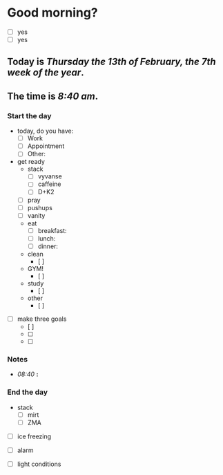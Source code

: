 # Good morning? 
* [ ] yes
* [ ] yes

## Today is ***Thursday the 13th of February, the 7th week of the year***.
## The time is ***8:40 am***.
### Start the day
* today, do you have:
	* [ ] Work
	* [ ] Appointment
	* [ ] Other:    

* get ready
	* stack
		* [ ] vyvanse
		* [ ] caffeine
		* [ ] D+K2
	* [ ] pray
	* [ ] pushups
	* [ ] vanity
	* eat
		* [ ] breakfast:
		* [ ] lunch:
		* [ ] dinner:
	* clean
		* [ ] 
	* GYM!
		* [ ] 
	* study
		* [ ] 
	* other
		* [ ] 
* [ ] make three goals
	* [ ]  
	* [ ]  
	* [ ] 

### Notes

* *08:40* **:**   


### End the day
* stack
	* [ ] mirt
	* [ ] ZMA
* [ ] ice freezing
* [ ] alarm
* [ ] light conditions

